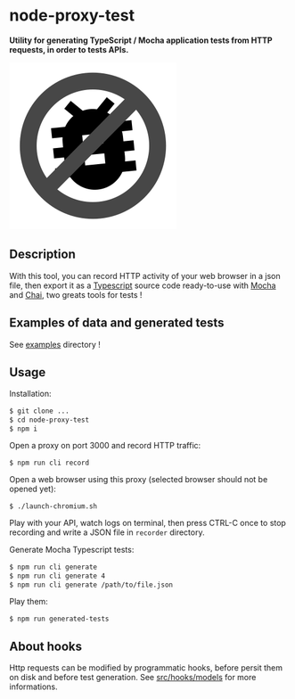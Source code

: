 # node-proxy-test

**Utility for generating TypeScript / Mocha application tests from HTTP requests, in order to tests APIs.**

![Image of Yaktocat](doc/icon.png)

## Description

With this tool, you can record HTTP activity of your web browser in a json file, then export it 
as a [Typescript](http://www.typescriptlang.org) source code ready-to-use with [Mocha](https://mochajs.org) 
and [Chai](http://chaijs.com/), two greats tools for tests !

## Examples of data and generated tests 

See [examples](examples/) directory !

## Usage

Installation:
    
    $ git clone ...
    $ cd node-proxy-test
    $ npm i
    
Open a proxy on port 3000 and record HTTP traffic:     
    
    $ npm run cli record  

Open a web browser using this proxy (selected browser should not be opened yet):

    $ ./launch-chromium.sh
    
Play with your API, watch logs on terminal, then press CTRL-C once to stop recording and write a JSON 
file in `recorder` directory.     

Generate Mocha Typescript tests:

    $ npm run cli generate
    $ npm run cli generate 4
    $ npm run cli generate /path/to/file.json
    
Play them:

    $ npm run generated-tests
    
## About hooks

Http requests can be modified by programmatic hooks, before persit them on disk and before 
test generation. See [src/hooks/models](src/hooks/models) for more informations.
